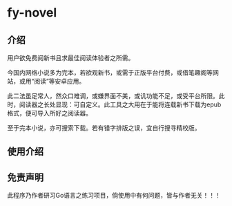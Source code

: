 # fy-novel

## 介绍

用户欲免费阅新书且求最佳阅读体验者之所需。

今国内网络小说多为完本，若欲观新书，或需于正版平台付费，或借笔趣阁等网站，或用“阅读”等安卓应用。

此二法虽足常人，然众口难调，或嫌界面不美，或讥功能不足，或受平台所限。此时，阅读器之长处显现：可自定义。此工具之大用在于能将连载新书下载为epub格式，便可导入所好之阅读器。

至于完本小说，亦可搜索下载。若有错字排版之误，宜自行搜寻精校版。

## 使用介绍

## 免责声明

此程序乃作者研习Go语言之练习项目，倘使用中有何问题，皆与作者无关！！！
